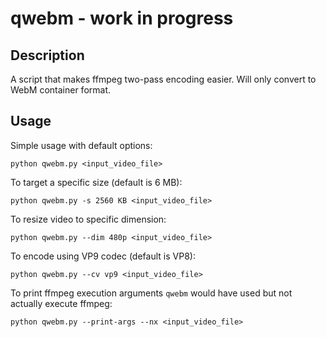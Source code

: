 # qwebm - work in progress

## Description
A script that makes ffmpeg two-pass encoding easier. Will only convert to WebM container format.

## Usage
Simple usage with default options:
```shell
python qwebm.py <input_video_file>
```

To target a specific size (default is 6 MB):
```shell
python qwebm.py -s 2560 KB <input_video_file>
```

To resize video to specific dimension:
```shell
python qwebm.py --dim 480p <input_video_file>
```

To encode using VP9 codec (default is VP8):
```shell
python qwebm.py --cv vp9 <input_video_file>
```

To print ffmpeg execution arguments `qwebm` would have used but not actually execute ffmpeg:
```shell
python qwebm.py --print-args --nx <input_video_file>
```
